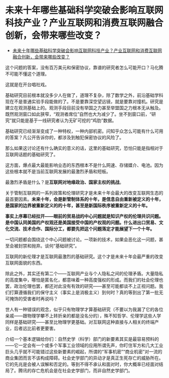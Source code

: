 # 未来十年哪些基础科学突破会影响互联网科技产业？产业互联网和消费互联网融合创新，会带来哪些改变？

- [未来十年哪些基础科学突破会影响互联网科技产业？产业互联网和消费互联网融合创新，会带来哪些改变？](https://www.zhihu.com/question/299741613/answer/518084024)  


这个问题的答案，没有百万美元和保密协议，靠谱的研究者怎么可能开口？马化腾不可能不懂这个道理。

这就是在开台唱社戏。

基础研究目前根本就没多少人在做了，道理不复杂，除了数学之外，前沿基础学科现在不是普通实验手段能做的了。不是要靠深空望远镜，就是要靠对撞机。研究是建立在观测基础上的。观测手段目前没有举国之力甚至举盟国之力根本无从触及。既然观测窗口如此狭窄，“观测者席位”自然也大为减少了。坐不到窗口前，“研究”就只能是基于一线研究者认为无矿可挖的“鸡肋”数据。

基础研究已经渐渐变成了一种特权，一种内部机密。问知乎众怎么可能有什么可用的答案？凡公开告诉你的，都涉及到触犯保密协议的风险了。

那么如果这讨论还有什么确实的意义的话，这里的基础研究，恐怕只能是指相对于互联网话题的基础研究了。

这方面，爆点最大最能影响业态的东西根本不是什么网速、存储媒介、电池。因为这些根本就不是当前互联网发展的最激烈矛盾和短板。

最激烈矛盾是什么？是**互联网对地缘政治、国家主权的挑战**。

关于管制互联网的一系列政策和伦理研究才是未来十年会最大的改变互联网生态的最首要因素。**未来十年，会是新管制体系的十年，是信息自由重新被定义的十年，是国家的边界被重新定义的的十年，甚至是新国际秩序被重新定义的十年。**

**事实上序幕已经拉开——眼前的贸易战的中心问题就是知识产权的伦理共识问题。是中国认同美国的产权观还是美国接受中国的产权观的问题。什么进出口贸易、文化交流、技术合作、国际分工，都要先把这个问题落定才能展望下一个十年。**

一切问题都会围绕这个中心问题被讨论。一项新的技术，如果会恶化这一问题，甚至会被封禁和抛弃。谈何“基础研究”。

互联网的新伦理才是互联网最激烈的基础研究。这个才是未来十年会最严重的改变互联网面貌的东西。

除此之外，其实还有第二个——互联网产业与个人隐私之间的伦理矛盾。大量隐私的高度集中，哪怕是匿名化，都意味着一种高度强权的形成。而我们的社会伦理也罢，政治伦理也罢，都还对此没有有效的研究——甚至可能都谈不上正视问题。我们打算遵循我们的保守主义（事实上是消极主义）到何时？真的等到出了第一批无可掩饰的受害者时再说吗？

世人有一种错误的观念，似乎只有物理学才算基础研究（不要以为我漏了它的各位亲戚——跟物理学攀不上转折亲的都是没名分的），殊不知哲学、伦理学这些人学同样是基础研究——甚至比物理学更基础。对互联网这种直接与人相关的终端产业，后者远比前者更要害。

介绍一个基本逻辑给你们：自然史学（科学）部门的新要素其实是最容易预料的——它一定会有一个或多个军事工业领域的应用所谓先声，你盯住军方和几大工业巨头几乎就不可能错过这些新要素的崛起，所谓的“军事机密”“商业机密”对一流的商业集团而言不该构成障碍。社会史学部门的异动才是真正生死存亡的威胁所在。它的先兆是会被人误解和否定的。等到不得不承认和面对时，你大概率已经面对结局了。腾讯的存亡危机会是在社会史学部门，而非自然史学部门。